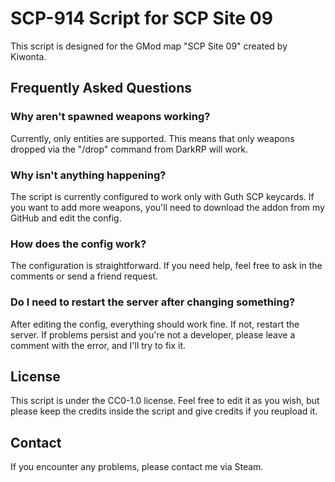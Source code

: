 # SCP-914 Script for SCP Site 09

This script is designed for the GMod map "SCP Site 09" created by Kiwonta.

## Frequently Asked Questions

### Why aren't spawned weapons working?

Currently, only entities are supported. This means that only weapons dropped via the "/drop" command from DarkRP will work.

### Why isn't anything happening?

The script is currently configured to work only with Guth SCP keycards. If you want to add more weapons, you'll need to download the addon from my GitHub and edit the config.

### How does the config work?

The configuration is straightforward. If you need help, feel free to ask in the comments or send a friend request.

### Do I need to restart the server after changing something?

After editing the config, everything should work fine. If not, restart the server. If problems persist and you're not a developer, please leave a comment with the error, and I'll try to fix it.

## License

This script is under the CC0-1.0 license. Feel free to edit it as you wish, but please keep the credits inside the script and give credits if you reupload it.

## Contact

If you encounter any problems, please contact me via Steam.